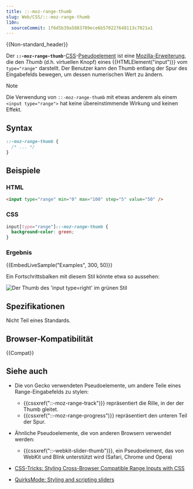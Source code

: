 ```yaml
---
title: ::-moz-range-thumb
slug: Web/CSS/::-moz-range-thumb
l10n:
  sourceCommit: 1f6d5b39a5883789ece6b570227648113c7021a1
---
```


{{Non-standard_header}}

Der **`::-moz-range-thumb`**-[CSS](/de/docs/Web/CSS)-[Pseudoelement](/de/docs/Web/CSS/Pseudo-elements) ist eine [Mozilla-Erweiterung](/de/docs/Web/CSS/Reference/Mozilla_extensions), die den _Thumb_ (d.h. virtuellen Knopf) eines {{HTMLElement("input")}} vom `type="range"` darstellt. Der Benutzer kann den Thumb entlang der Spur des Eingabefelds bewegen, um dessen numerischen Wert zu ändern.

> [!NOTE]
> Die Verwendung von `::-moz-range-thumb` mit etwas anderem als einem `<input type="range">` hat keine übereinstimmende Wirkung und keinen Effekt.

## Syntax

```css
::-moz-range-thumb {
  /* ... */
}
```

## Beispiele

### HTML

```html
<input type="range" min="0" max="100" step="5" value="50" />
```

### CSS

```css
input[type="range"]::-moz-range-thumb {
  background-color: green;
}
```

### Ergebnis

{{EmbedLiveSample("Examples", 300, 50)}}

Ein Fortschrittsbalken mit diesem Stil könnte etwa so aussehen:

![Der Thumb des 'input type=right' im grünen Stil](screen_shot_2015-12-04_at_13.30.08.png)

## Spezifikationen

Nicht Teil eines Standards.

## Browser-Kompatibilität

{{Compat}}

## Siehe auch

- Die von Gecko verwendeten Pseudoelemente, um andere Teile eines Range-Eingabefelds zu stylen:
  - {{cssxref("::-moz-range-track")}} repräsentiert die Rille, in der der Thumb gleitet.
  - {{cssxref("::-moz-range-progress")}} repräsentiert den unteren Teil der Spur.

- Ähnliche Pseudoelemente, die von anderen Browsern verwendet werden:
  - {{cssxref("::-webkit-slider-thumb")}}, ein Pseudoelement, das von WebKit und Blink unterstützt wird (Safari, Chrome und Opera)

- [CSS-Tricks: Styling Cross-Browser Compatible Range Inputs with CSS](https://css-tricks.com/styling-cross-browser-compatible-range-inputs-css/)
- [QuirksMode: Styling and scripting sliders](https://www.quirksmode.org/blog/archives/2015/11/styling_and_scr.html)
